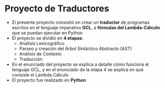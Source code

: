 # Proyecto de Traductores

- El presente proyecto consistió en crear un __traductor__ de programas escritos en el lenguaje imperativo __GCL__, a __fórmulas del Lambda-Cálculo__ que se puedan ejecutar en Python
- El proyecto se dividió en __4 etapas__:
  - Análisis Lexicográfico
  - Parseo y creación del Árbol Sintáctico Abstracto (AST)
  - Análisis de Contexto
  - Traducción
- En el enunciado del proyecto se explica a detalle cómo funciona el lenguaje GCL, y en el enunciado de la etapa 4 se explica en qué consiste el Lambda Cálculo
- El proyecto fue realizado en __Python__

